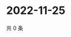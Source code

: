 # 2022-11-25

共 0 条

<!-- BEGIN WEIBO -->
<!-- 最后更新时间 Fri Nov 25 2022 13:13:59 GMT+0800 (China Standard Time) -->

<!-- END WEIBO -->

